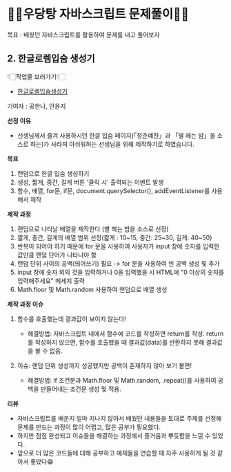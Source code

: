 # ✍🏻우당탕 자바스크립트 문제풀이✍🏻 #

목표 : 배웠던 자바스크립트를 활용하여 문제를 내고 풀어보자

## 2. 한글로렘입숨 생성기 ##

👇🏻작업물 보러가기👇🏻
- [한글로렘입숨생성기](https://gonghanna.github.io/JS-Question-book/loremIpsum.html)

기여자 : 공한나, 안윤지

**선정 이유**
- 선생님께서 즐겨 사용하시던 한글 입숨 페이지(「청춘예찬」과 「별 헤는 밤」을 소스로 하는)가 사라져 아쉬워하는 선생님을 위해 제작하기로 하였습니다.

**목표**
1. 랜덤으로 한글 입숨 생성하기
2. 생성, 짧게, 중간, 길게 버튼 '클릭 시' 출력되는 이벤트 발생
3. 함수, 배열, for문, if문, document.querySelector(), addEventListener를 사용해서 제작

**제작 과정**
1. 랜덤으로 나타날 배열을 제작한다 (별 헤는 밤을 소스로 선정)
2. 짧게, 중간, 길게의 배열 범위 선정(짧게 : 10~15, 중간: 25~30, 길게: 40~50)
3. 반복이 되어야 하기 때문에 for 문을 사용하여 사용자가 input 창에 숫자를 입력한 값만큼 랜덤 단어가 나타나야 함
4. 랜덤 단위 사이의 공백(띄어쓰기) 필요 -> for 문을 사용하여 빈 공백 생성 및 추가
5. input 창에 숫자 외의 것을 입력하거나 0을 입력했을 시 HTML에 "0 이상의 숫자를 입력해주세요" 메세지 출력
6. Math.floor 및 Math.random 사용하여 랜덤으로 배열 생성

**제작 과정 이슈**
1. 함수를 호출했는데 결과값이 보이지 않는다!
    - 해결방법: 자바스크립트 내에서 함수에 코드를 작성하면 return를 작성. return를 작성하지 않으면, 함수를 호출했을 때 결과값(data)를 반환하지 못해 결과값을 볼 수 없음.
  
2. 이슈: 랜덤 단위 생성까지 성공했지만 공백이 존재하지 않아 보기 불편!
    - 해결방법: if 조건문과 Math.floor 및 Math.random, .repeat()를 사용하여 공백을 만들어내는 조건문 생성 및 적용.
  
**리뷰**
- 자바스크립트를 배운지 얼마 지나지 않아서 배웠던 내용들을 토대로 주제를 선정해 문제를 만드는 과정이 많이 어렵고, 많은 공부가 필요했다.
- 하지만 점점 완성되고 이슈들을 해결하는 과정에서 즐거움과 뿌듯함을 느낄 수 있었다.
- 앞으로 더 많은 코드들에 대해 공부하고 예제들을 연습할 때 자주 사용하게 될 것 같아서 좋았다😁
